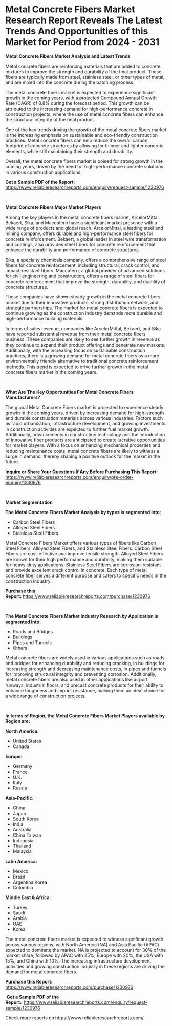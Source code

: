 <p><h1>Metal Concrete Fibers Market Research Report Reveals The Latest Trends And Opportunities of this Market for Period from 2024 - 2031</h1></p><p><strong>Metal Concrete Fibers Market Analysis and Latest Trends</strong></p>
<p><p>Metal concrete fibers are reinforcing materials that are added to concrete mixtures to improve the strength and durability of the final product. These fibers are typically made from steel, stainless steel, or other types of metal, and are mixed into the concrete during the batching process.</p><p>The metal concrete fibers market is expected to experience significant growth in the coming years, with a projected Compound Annual Growth Rate (CAGR) of 8.8% during the forecast period. This growth can be attributed to the increasing demand for high-performance concrete in construction projects, where the use of metal concrete fibers can enhance the structural integrity of the final product.</p><p>One of the key trends driving the growth of the metal concrete fibers market is the increasing emphasis on sustainable and eco-friendly construction practices. Metal concrete fibers can help reduce the overall carbon footprint of concrete structures by allowing for thinner and lighter concrete elements, while still maintaining their strength and durability.</p><p>Overall, the metal concrete fibers market is poised for strong growth in the coming years, driven by the need for high-performance concrete solutions in various construction applications.</p></p>
<p><strong>Get a Sample PDF of the Report:&nbsp;</strong> <a href="https://www.reliableresearchreports.com/enquiry/request-sample/1230976">https://www.reliableresearchreports.com/enquiry/request-sample/1230976</a></p>
<p>&nbsp;</p>
<p><strong>Metal Concrete Fibers Major Market Players</strong></p>
<p><p>Among the key players in the metal concrete fibers market, ArcelorMittal, Bekaert, Sika, and Maccaferri have a significant market presence with a wide range of products and global reach. ArcelorMittal, a leading steel and mining company, offers durable and high-performance steel fibers for concrete reinforcement. Bekaert, a global leader in steel wire transformation and coatings, also provides steel fibers for concrete reinforcement that enhance the durability and performance of concrete structures. </p><p>Sika, a specialty chemicals company, offers a comprehensive range of steel fibers for concrete reinforcement, including structural, crack control, and impact-resistant fibers. Maccaferri, a global provider of advanced solutions for civil engineering and construction, offers a range of steel fibers for concrete reinforcement that improve the strength, durability, and ductility of concrete structures.</p><p>These companies have shown steady growth in the metal concrete fibers market due to their innovative products, strong distribution network, and strategic partnerships. The market for metal concrete fibers is expected to continue growing as the construction industry demands more durable and high-performance building materials.</p><p>In terms of sales revenue, companies like ArcelorMittal, Bekaert, and Sika have reported substantial revenue from their metal concrete fibers business. These companies are likely to see further growth in revenue as they continue to expand their product offerings and penetrate new markets. Additionally, with the increasing focus on sustainable construction practices, there is a growing demand for metal concrete fibers as a more environmentally friendly alternative to traditional concrete reinforcement methods. This trend is expected to drive further growth in the metal concrete fibers market in the coming years.</p></p>
<p>&nbsp;</p>
<p><strong>What Are The Key Opportunities For Metal Concrete Fibers Manufacturers?</strong></p>
<p><p>The global Metal Concrete Fibers market is projected to experience steady growth in the coming years, driven by increasing demand for high-strength and durable construction materials across various industries. Factors such as rapid urbanization, infrastructure development, and growing investments in construction activities are expected to further fuel market growth. Additionally, advancements in construction technology and the introduction of innovative fiber products are anticipated to create lucrative opportunities for market players. With a focus on enhancing mechanical properties and reducing maintenance costs, metal concrete fibers are likely to witness a surge in demand, thereby shaping a positive outlook for the market in the future.</p></p>
<p><strong>Inquire or Share Your Questions If Any Before Purchasing This Report:</strong> <a href="https://www.reliableresearchreports.com/enquiry/pre-order-enquiry/1230976">https://www.reliableresearchreports.com/enquiry/pre-order-enquiry/1230976</a></p>
<p>&nbsp;</p>
<p><strong>Market Segmentation</strong></p>
<p><strong>The Metal Concrete Fibers Market Analysis by types is segmented into:</strong></p>
<p><ul><li>Carbon Steel Fibers</li><li>Alloyed Steel Fibers</li><li>Stainless Steel Fibers</li></ul></p>
<p><p>Metal Concrete Fibers Market offers various types of fibers like Carbon Steel Fibers, Alloyed Steel Fibers, and Stainless Steel Fibers. Carbon Steel Fibers are cost-effective and improve tensile strength. Alloyed Steel Fibers are known for their high performance and durability, making them suitable for heavy-duty applications. Stainless Steel Fibers are corrosion-resistant and provide excellent crack control in concrete. Each type of metal concrete fiber serves a different purpose and caters to specific needs in the construction industry.</p></p>
<p><strong>Purchase this Report:&nbsp;</strong><a href="https://www.reliableresearchreports.com/purchase/1230976">https://www.reliableresearchreports.com/purchase/1230976</a></p>
<p>&nbsp;</p>
<p><strong>The Metal Concrete Fibers Market Industry Research by Application is segmented into:</strong></p>
<p><ul><li>Roads and Bridges</li><li>Buildings</li><li>Pipes and Tunnels</li><li>Others</li></ul></p>
<p><p>Metal concrete fibers are widely used in various applications such as roads and bridges for enhancing durability and reducing cracking, in buildings for increasing strength and decreasing maintenance costs, in pipes and tunnels for improving structural integrity and preventing corrosion. Additionally, metal concrete fibers are also used in other applications like airport runways, industrial floors, and precast concrete products for their ability to enhance toughness and impact resistance, making them an ideal choice for a wide range of construction projects.</p></p>
<p>&nbsp;</p>
<p><strong>In terms of Region, the Metal Concrete Fibers Market Players available by Region are:</strong></p>
<p>
    <p> <strong> North America: </strong>
        <ul>
            <li>United States</li>
            <li>Canada</li>
        </ul>
        </p> 
    <p> <strong> Europe: </strong>
        <ul>
            <li>Germany</li>
            <li>France</li>
            <li>U.K.</li>
            <li>Italy</li>
            <li>Russia</li>
        </ul>
        </p> 
    <p> <strong> Asia-Pacific: </strong>
        <ul>
            <li>China</li>
            <li>Japan</li>
            <li>South Korea</li>
            <li>India</li>
            <li>Australia</li>
            <li>China Taiwan</li>
            <li>Indonesia</li>
            <li>Thailand</li>
            <li>Malaysia</li>
        </ul>
        </p> 
    <p> <strong> Latin America: </strong>
        <ul>
            <li>Mexico</li>
            <li>Brazil</li>
            <li>Argentina Korea</li>
            <li>Colombia</li>
        </ul>
        </p> 
    <p> <strong> Middle East & Africa: </strong>
        <ul>
            <li>Turkey</li>
            <li>Saudi</li>
            <li>Arabia</li>
            <li>UAE</li>
            <li>Korea</li>
        </ul>
    </p>
    </p>
<p><p>The metal concrete fibers market is expected to witness significant growth across various regions, with North America (NA) and Asia Pacific (APAC) expected to dominate the market. NA is projected to account for 30% of the market share, followed by APAC with 25%, Europe with 20%, the USA with 15%, and China with 10%. The increasing infrastructure development activities and growing construction industry in these regions are driving the demand for metal concrete fibers.</p></p>
<p><strong>Purchase this Report: </strong><a href="https://www.reliableresearchreports.com/purchase/1230976">https://www.reliableresearchreports.com/purchase/1230976</a></p>
<p>&nbsp;<strong>Get a Sample PDF of the Report:&nbsp;&nbsp;</strong><a href="https://www.reliableresearchreports.com/enquiry/request-sample/1230976">https://www.reliableresearchreports.com/enquiry/request-sample/1230976</a></p>
<p><strong></strong></p>
<p>Check more reports on https://www.reliableresearchreports.com/</p>